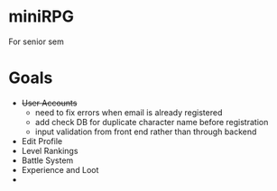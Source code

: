 # miniRPG
For senior sem

# Goals
*  ~~User Accounts~~ 
   * need to fix errors when email is already registered
   * add check DB for duplicate character name before registration
   * input validation from front end rather than through backend
*  Edit Profile
*  Level Rankings
*  Battle System
*  Experience and Loot
*  
